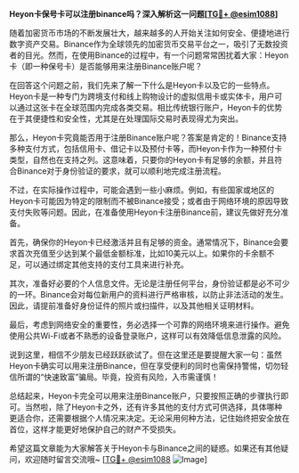 **Heyon卡保号卡可以注册binance吗？深入解析这一问题[[TG💪+ @esim1088](https://t.me/s/esim1088)]**

随着加密货币市场的不断发展壮大，越来越多的人开始关注如何安全、便捷地进行数字资产交易。Binance作为全球领先的加密货币交易平台之一，吸引了无数投资者的目光。然而，在使用Binance的过程中，有一个问题常常困扰着大家：Heyon卡（即一种保号卡）是否能够用来注册Binance账户呢？

在回答这个问题之前，我们先来了解一下什么是Heyon卡以及它的一些特点。Heyon卡是一种专门为跨境支付和线上购物设计的虚拟信用卡或实体卡，用户可以通过这张卡在全球范围内完成各类交易。相比传统银行账户，Heyon卡的优势在于其便捷性和安全性，尤其是在处理国际交易时表现得尤为突出。

那么，Heyon卡究竟能否用于注册Binance账户呢？答案是肯定的！Binance支持多种支付方式，包括信用卡、借记卡以及预付卡等，而Heyon卡作为一种预付卡类型，自然也在支持之列。这意味着，只要你的Heyon卡有足够的余额，并且符合Binance对于身份验证的要求，就可以顺利地完成注册流程。

不过，在实际操作过程中，可能会遇到一些小麻烦。例如，有些国家或地区的Heyon卡可能因为特定的限制而不被Binance接受；或者由于网络环境的原因导致支付失败等问题。因此，在准备使用Heyon卡注册Binance前，建议先做好充分准备。

首先，确保你的Heyon卡已经激活并且有足够的资金。通常情况下，Binance会要求首次充值至少达到某个最低金额标准，比如10美元以上。如果你的卡余额不足，可以通过绑定其他支持的支付工具来进行补充。

其次，准备好必要的个人信息文件。无论是注册任何平台，身份验证都是必不可少的一环。Binance会对每位新用户的资料进行严格审核，以防止非法活动的发生。因此，请提前准备好身份证件的照片或扫描件，以及其他相关证明材料。

最后，考虑到网络安全的重要性，务必选择一个可靠的网络环境来进行操作。避免使用公共Wi-Fi或者不熟悉的设备登录账户，这样可以有效降低信息泄露的风险。

说到这里，相信不少朋友已经跃跃欲试了。但在这里还是要提醒大家一句：虽然Heyon卡确实可以用来注册Binance，但在享受便利的同时也需保持警惕，切勿轻信所谓的“快速致富”骗局。毕竟，投资有风险，入市需谨慎！

总结起来，Heyon卡完全可以用来注册Binance账户，只要按照正确的步骤执行即可。当然啦，除了Heyon卡之外，还有许多其他的支付方式可供选择，具体哪种更适合你，还需要根据个人情况来决定。无论采用何种方法，记住始终把安全放在首位，这样才能更好地保护自己的财产不受损失。

希望这篇文章能为大家解答关于Heyon卡与Binance之间的疑惑。如果还有其他疑问，欢迎随时留言交流哦~ [[TG💪+ @esim1088](https://t.me/s/esim1088) ![Image](https://i.postimg.cc/4NQfJmqS/Snipaste-2025-05-13-00-14-12.png)]